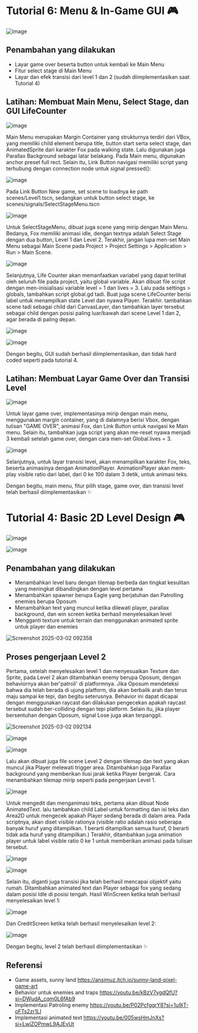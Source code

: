 # Tutorial 6: Menu & In-Game GUI 🎮

![image](https://github.com/user-attachments/assets/955f7346-45b2-44c1-bb41-07ad071eae61)

## Penambahan yang dilakukan

- Layar game over beserta button untuk kembali ke Main Menu
- Fitur select stage di Main Menu
- Layar dan efek transisi dari level 1 dan 2 (sudah diimplementasikan saat Tutorial 4)

## Latihan: Membuat Main Menu, Select Stage, dan GUI LifeCounter

![image](https://github.com/user-attachments/assets/918b97d1-d4ab-427a-8d73-6e6806f75226)

Main Menu merupakan Margin Container yang strukturnya terdiri dari VBox, yang memiliki child element berupa title, button start serta select stage, dan AnimatedSprite dari karakter Fox pada walking state. Lalu digunakan juga Parallax Background sebagai latar belakang. Pada Main menu, digunakan anchor preset full rect. Selain itu, Link Button navigasi memiliki script yang terhubung dengan connection node untuk signal pressed():

![image](https://github.com/user-attachments/assets/1faa20f6-04b5-43c1-9edc-b24e5c9b4868)

Pada Link Button New game, set scene to loadnya ke path scenes/Level1.tscn, sedangkan untuk button select stage, ke scenes/signals/SelectStageMenu.tscn

![image](https://github.com/user-attachments/assets/a3ffd995-ef50-4a1f-8811-63777f24ad27)

Untuk SelectStageMenu, dibuat juga scene yang mirip dengan Main Menu. Bedanya, Fox memiliki animasi idle, dengan textnya adalah Select Stage dengan dua button, Level 1 dan Level 2. Terakhir, jangan lupa men-set Main Menu sebagai Main Scene pada Project > Project Settings > Application > Run > Main Scene.

![image](https://github.com/user-attachments/assets/ce4c0db6-d688-421f-88e6-04bd47b1023f)

Selanjutnya, Life Counter akan memanfaatkan variabel yang dapat terlihat oleh seluruh file pada project, yaitu global variable. Akan dibuat file script dengan men-inisialisasi variable level = 1 dan lives = 3. Lalu pada settings > globals, tambahkan script global.gd tadi. Buat juga scene LifeCounter berisi label untuk menampilkan state Level dan nyawa Player. Terakhir. tambahkan scene tadi sebagai child dari CanvasLayer, dan tambahkan layer tersebut sebagai child dengan posisi paling luar/bawah dari scene Level 1 dan 2, agar berada di paling depan.

![image](https://github.com/user-attachments/assets/6d07e7a5-d619-4564-b315-8a4a77fcbd75)

![image](https://github.com/user-attachments/assets/e378772e-eb31-4df8-9d60-1d8cba7568f5)

Dengan begitu, GUI sudah berhasil diimplementasikan, dan tidak hard coded seperti pada tutorial 4.

## Latihan: Membuat Layar Game Over dan Transisi Level

![image](https://github.com/user-attachments/assets/0a820dcd-6457-4203-ac38-74b4304b0104)

Untuk layar game over, implementasinya mirip dengan main menu, menggunakan margin container, yang di dalamnya berisi Vbox, dengan tulisan "GAME OVER", animasi Fox, dan Link Button untuk navigasi ke Main menu. Selain itu, tambahkan juga script yang akan me-reset nyawa menjadi 3 kembali setelah game over, dengan cara men-set Global.lives = 3.

![image](https://github.com/user-attachments/assets/b8090f8e-deb2-4716-887b-ed981fe7d699)

Selanjutnya, untuk layar transisi level, akan menampilkan karakter Fox, teks, beserta animasinya dengan AnimationPlayer. AnimationPlayer akan mem-play visible ratio dari label, dari 0 ke 100 dalam 3 detik, untuk animasi teks.

Dengan begitu, main menu, fitur pilih stage, game over, dan transisi level telah berhasil diimplementasikan ✨

# Tutorial 4: Basic 2D Level Design 🎮

![image](https://github.com/user-attachments/assets/e3972c7c-0504-463e-a046-96adf90e0c65)

![image](https://github.com/user-attachments/assets/40338aad-a1a7-47e0-b404-bd2d3d9b567c)

## Penambahan yang dilakukan

- Menambahkan level baru dengan tilemap berbeda dan tingkat kesulitan yang meningkat dibandingkan dengan level pertama
- Menambahkan spawner berupa Eagle yang berjatuhan dan Patrolling enemies berupa Oposum
- Menambahkan text yang muncul ketika dilewati player, parallax background, dan win screen ketika berhasil menyelesaikan level
- Mengganti texture untuk terrain dan menggunakan animated sprite untuk player dan enemies

![Screenshot 2025-03-02 092358](https://github.com/user-attachments/assets/49647da9-ddd6-4baf-a6c6-18d9f68124d5)

## Proses pengerjaan Level 2

Pertama, setelah menyelesaikan level 1 dan menyesuaikan Texture dan Sprite, pada Level 2 akan ditambahkan enemy berupa Oposum, dengan behaviornya akan ber'patroli' di platformnya. Jika Oposum mendeteksi bahwa dia telah berada di ujung platform, dia akan berbalik arah dan terus maju sampai ke tepi, dan begitu seterusnya. Behavior ini dapat dicapai dengan menggunakan raycast dan dilakukan pengecekan apakah raycast tersebut sudah ber-colliding dengan tepi platform. Selain itu, jika player bersentuhan dengan Oposum, signal Lose juga akan terpanggil.

![Screenshot 2025-03-02 092134](https://github.com/user-attachments/assets/0867e9f4-4453-4f4f-a332-37ac3c71ad24)

![image](https://github.com/user-attachments/assets/c9acde9d-757c-46b0-a265-27e7e62b8128)

![image](https://github.com/user-attachments/assets/1abdd929-b229-4a10-a9d4-290cd35c1fe9)

Lalu akan dibuat juga file scene Level 2 dengan tilemap dan text yang akan muncul jika Player melewati trigger area. Ditambahkan juga Parallax background yang memberikan ilusi jarak ketika Player bergerak. Cara menambahkan tilemap mirip seperti pada pengerjaan Level 1.

![image](https://github.com/user-attachments/assets/8d39254c-7d89-48bb-935b-d529e4293534)

Untuk mengedit dan menganimasi teks, pertama akan dibuat Node AnimatedText. lalu tambahkan child Label untuk formatting dan isi teks dan Area2D untuk mengecek apakah Player sedang berada di dalam area. Pada scriptnya, akan diset visible rationya (visible ratio adalah rasio seberapa banyak huruf yang ditampilkan. 1 berarti ditampilkan semua huruf, 0 berarti tidak ada huruf yang ditampilkan.) Terakhir, ditambahkan juga animation player untuk label visible ratio 0 ke 1 untuk memberikan animasi pada tulisan tersebut.

![image](https://github.com/user-attachments/assets/720d68f5-90dd-433b-8149-121afdad014b)

![image](https://github.com/user-attachments/assets/ab3dc51e-3540-4d17-8150-5a746ebdb95c)

Selain itu, diganti juga transisi jika telah berhasil mencapai objektif yaitu rumah. Ditambahkan animated text dan Player sebagai fox yang sedang dalam posisi Idle di posisi tengah. Hasil WinScreen ketika telah berhasil menyelesaikan level 1:

![image](https://github.com/user-attachments/assets/0a371fe1-0955-43f2-8ac4-e640e9fd7c50)

Dan CreditScreen ketika telah berhasil menyelesaikan level 2:

![image](https://github.com/user-attachments/assets/267b7ade-9711-4be4-a84d-3c72aa47e3b3)

Dengan begitu, level 2 telah berhasil diimplementasikan ✨

## Referensi

- Game assets, sunny land https://ansimuz.itch.io/sunny-land-pixel-game-art
- Behavior untuk enemies and traps https://youtu.be/kBzV7vgdQfU?si=DWudA_cqm0L6fAb9
- Implementasi Patroling enemy https://youtu.be/P02PcfgqrY8?si=1u9iT-oFTs2zr1LI
- Implementasi animated text https://youtu.be/005wsHmJnXs?si=LwiZOPmwL9AJEvUt

